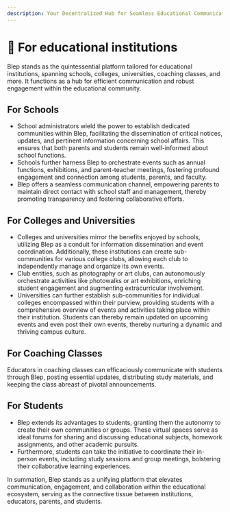 ```yaml
---
description: Your Decentralized Hub for Seamless Educational Communication and Engagement
---
```


# 🏫 For educational institutions

Blep stands as the quintessential platform tailored for educational institutions, spanning schools, colleges, universities, coaching classes, and more. It functions as a hub for efficient communication and robust engagement within the educational community.

## **For Schools**

* School administrators wield the power to establish dedicated communities within Blep, facilitating the dissemination of critical notices, updates, and pertinent information concerning school affairs. This ensures that both parents and students remain well-informed about school functions.
* Schools further harness Blep to orchestrate events such as annual functions, exhibitions, and parent-teacher meetings, fostering profound engagement and connection among students, parents, and faculty.
* Blep offers a seamless communication channel, empowering parents to maintain direct contact with school staff and management, thereby promoting transparency and fostering collaborative efforts.

## **For Colleges and Universities**

* Colleges and universities mirror the benefits enjoyed by schools, utilizing Blep as a conduit for information dissemination and event coordination. Additionally, these institutions can create sub-communities for various college clubs, allowing each club to independently manage and organize its own events.
* Club entities, such as photography or art clubs, can autonomously orchestrate activities like photowalks or art exhibitions, enriching student engagement and augmenting extracurricular involvement.
* Universities can further establish sub-communities for individual colleges encompassed within their purview, providing students with a comprehensive overview of events and activities taking place within their institution. Students can thereby remain updated on upcoming events and even post their own events, thereby nurturing a dynamic and thriving campus culture.

## **For Coaching Classes**

Educators in coaching classes can efficaciously communicate with students through Blep, posting essential updates, distributing study materials, and keeping the class abreast of pivotal announcements.

## **For Students**

* Blep extends its advantages to students, granting them the autonomy to create their own communities or groups. These virtual spaces serve as ideal forums for sharing and discussing educational subjects, homework assignments, and other academic pursuits.
* Furthermore, students can take the initiative to coordinate their in-person events, including study sessions and group meetings, bolstering their collaborative learning experiences.

In summation, Blep stands as a unifying platform that elevates communication, engagement, and collaboration within the educational ecosystem, serving as the connective tissue between institutions, educators, parents, and students.
